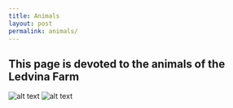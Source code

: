 ```yaml
---
title: Animals
layout: post
permalink: animals/
---
```


## This page is devoted to the animals of the Ledvina Farm

![alt text](../assets/images/outside-heifers-jerseys.jpg "Title")
![alt text](../assets/images/outside-sammy-fall-thumbnail.jpg "Title")

